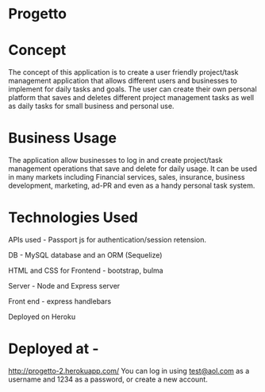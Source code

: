 # Progetto


# Concept
 The concept of this application is to create a user friendly project/task management application that allows different users and businesses to implement for daily tasks and goals. The user can create their own personal platform that saves and deletes different project management tasks as well as daily tasks for small business and personal use. 


# Business Usage
 The application allow businesses to log in and create project/task management operations that save and delete for daily usage. It can be used in many markets including Financial services, sales, insurance, business development, marketing, ad-PR and even as a handy personal task system. 

# Technologies Used

<p>APIs used - Passport js for authentication/session retension. </p>
<p>DB - MySQL database and an ORM (Sequelize) </p>
<p>HTML and CSS for Frontend - bootstrap, bulma </p>
<p>Server - Node and Express server </p>
<p>Front end - express handlebars </p>
<p>Deployed on Heroku </p>


# Deployed at - 
http://progetto-2.herokuapp.com/
You can log in using test@aol.com as a username and 1234 as a password, or create a new account.

